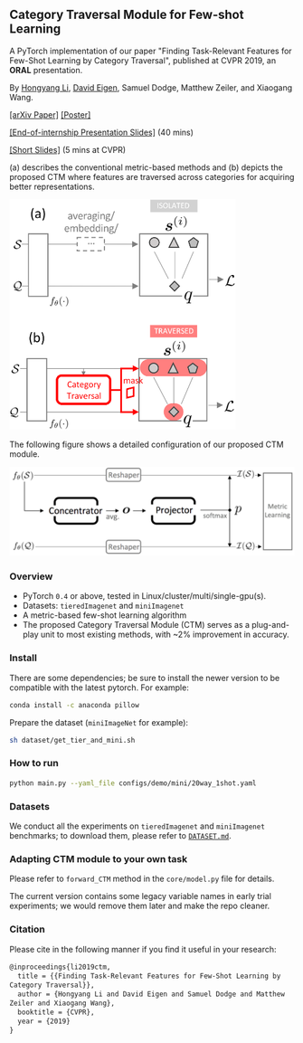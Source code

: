 ## Category Traversal Module for Few-shot Learning

A PyTorch implementation of our paper 
"Finding Task-Relevant Features for Few-Shot Learning by Category Traversal",
published at CVPR 2019, an **ORAL** presentation.

By [Hongyang Li](http://www.ee.cuhk.edu.hk/~yangli/), [David Eigen](https://cs.nyu.edu/~deigen/),
Samuel Dodge, 
Matthew Zeiler, and Xiaogang Wang.

[[arXiv Paper]](http://arxiv.org/abs/1905.11116) 
[[Poster]](https://drive.google.com/file/d/19d6VIiKYYj3VQxHlu86nq8BHf3rA3Z4U/view?usp=sharing)

[[End-of-internship Presentation Slides]](https://docs.google.com/presentation/d/1T73dgdzaD_jy2M9rNa9E1We44ZaLL9KnDNGuLBxHVfY/edit?usp=sharing) (40 mins)

[[Short Slides]](https://docs.google.com/presentation/d/1Or629oe7FZJHzrnNnWh7lnyIsRtuZW8BwIn8qFFxSWQ/edit?usp=sharing)
(5 mins at CVPR)

(a) describes the conventional metric-based methods and (b) depicts the proposed CTM where features are traversed across
categories for acquiring better representations.


<img src="asset/high_level.png" width="400">

The following figure shows a detailed configuration of our proposed CTM module.

<img src="asset/CTM.png" width="600">

### Overview

- PyTorch `0.4` or above, tested in Linux/cluster/multi/single-gpu(s). 
- Datasets: `tieredImagenet` and `miniImagenet`
- A metric-based few-shot learning algorithm
- The proposed Category Traversal Module (CTM) serves as a plug-and-play
unit to most existing methods, with ~2% improvement in accuracy.

### Install
There are some dependencies; be sure to install the newer version to be 
compatible with the latest pytorch. For example: 
```bash
conda install -c anaconda pillow
```
Prepare the dataset (`miniImageNet` for example):
```bash
sh dataset/get_tier_and_mini.sh
```

### How to run

```bash
python main.py --yaml_file configs/demo/mini/20way_1shot.yaml
```

### Datasets

We conduct all the experiments on `tieredImagenet` and `miniImagenet` benchmarks; to download
them, please refer to [`DATASET.md`](DATASET.md).

### Adapting CTM module to your own task

Please refer to `forward_CTM` method in the `core/model.py`
file for details. 

The current version contains some 
legacy variable names in early trial experiments;
we would remove them later and make the repo cleaner.

### Citation
Please cite in the following manner if you find it useful in your research:
```
@inproceedings{li2019ctm,
  title = {{Finding Task-Relevant Features for Few-Shot Learning by Category Traversal}},
  author = {Hongyang Li and David Eigen and Samuel Dodge and Matthew Zeiler and Xiaogang Wang},
  booktitle = {CVPR},
  year = {2019}
}
```
